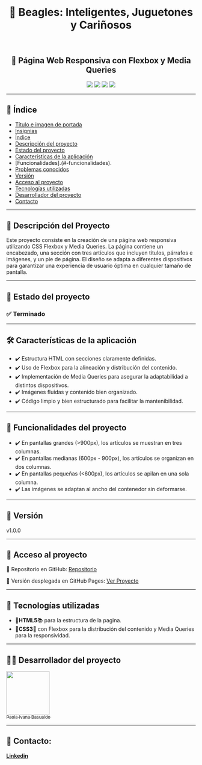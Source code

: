 <h1 id="titulo-e-imagen-de-portada" align="center">
🐾 Beagles: Inteligentes, Juguetones y Cariñosos
</h1>
<br>
<h2 align="center">
📌 Página Web Responsiva con Flexbox y Media Queries
</h2>

<p id="insignias" align="center">
<img src="https://img.shields.io/badge/STATUS-TERMINADO-blue">
<img src="https://img.shields.io/github/languages/top/PaolaBasualdo/responsividad-flexbox-media-queries">
<img src="https://img.shields.io/github/stars/PaolaBasualdo/responsividad-flexbox-media-queries?style=social">
<img src="https://img.shields.io/github/last-commit/PaolaBasualdo/responsividad-flexbox-media-queries">
</p>

---

## 📌 Índice
- [Título e imagen de portada](#titulo-e-imagen-de-portada)
- [Insignias](#insignias)
- [Índice](#-índice)
- [Descripción del proyecto](#-descripción-del-proyecto)
- [Estado del proyecto](#-estado-del-proyecto)
- [Características de la aplicación](#caracteristicas)
- [Funcionalidades].(#-funcionalidades).
- [Problemas conocidos](#-problemas-conocidos)
- [Versión](#-versión)
- [Acceso al proyecto](#-acceso-al-proyecto)
- [Tecnologías utilizadas](#-tecnologías-utilizadas)
- [Desarrollador del proyecto](#-desarrollador-del-proyecto)
- [Contacto](#-contacto)
  
---

## 📖 Descripción del Proyecto

Este proyecto consiste en la creación de una página web responsiva utilizando CSS Flexbox y Media Queries. La página contiene un encabezado, una sección con tres artículos que incluyen títulos, párrafos e imágenes, y un pie de página. El diseño se adapta a diferentes dispositivos para garantizar una experiencia de usuario óptima en cualquier tamaño de pantalla.

---

## 🚧 Estado del proyecto
<h3 align="left">
✅ Terminado
</h3>

---

<h2 id="caracteristicas">🛠️ Características de la aplicación</h2>
<ul>
<li>✔️ Estructura HTML con secciones claramente definidas.</li>
<li>✔️ Uso de Flexbox para la alineación y distribución del contenido.</li>
<li>✔️ Implementación de Media Queries para asegurar la adaptabilidad a distintos dispositivos.</li>
<li>✔️ Imágenes fluidas y contenido bien organizado.</li>
<li>✔️ Código limpio y bien estructurado para facilitar la mantenibilidad.</li>
</ul>

---

## 🔧 Funcionalidades del proyecto

<ul>
<li>✔️ En pantallas grandes (>900px), los artículos se muestran en tres columnas.</li>
<li>✔️ En pantallas medianas (600px - 900px), los artículos se organizan en dos columnas.</li>
<li>✔️ En pantallas pequeñas (<600px), los artículos se apilan en una sola columna.</li>
<li>✔️ Las imágenes se adaptan al ancho del contenedor sin deformarse.</li>
</ul>

---

## 📌 Versión

v1.0.0

---

## 📁 Acceso al proyecto

🔗 Repositorio en GitHub:
[Repositorio](https://github.com/PaolaBasualdo/responsividad-flexbox-media-queries/settings)

🔗 Versión desplegada en GitHub Pages:
[Ver Proyecto](https://paolabasualdo.github.io/responsividad-flexbox-media-queries/)

---

## 🚀 Tecnologías utilizadas
<ul>
<li>🔹<strong>HTML5</strong>📚 para la estructura de la pagina.</li>
<li>🔹<strong>CSS3</strong>💚 con Flexbox para la distribución del contenido y Media Queries para la responsividad.</li>
</ul>

---

## 👨‍💻 Desarrollador del proyecto
[<img src="https://avatars.githubusercontent.com/u/117169838?v=4" width=115><br><sub>Paola Ivana Basualdo</sub>](https://github.com/PaolaBasualdo)

---

## 📩 Contacto:
**[Linkedin](https://www.linkedin.com/in/paola-ivana-basualdo/)**

